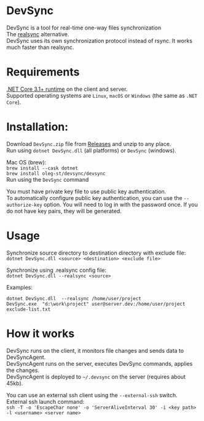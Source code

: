 # DevSync
DevSync is a tool for real-time one-way files synchronization  
The [realsync](https://github.com/DmitryKoterov/dklab_realsync) alternative.  
DevSync uses its own synchronization protocol instead of rsync. It works much faster than realsync.  

# Requirements  
[.NET Core 3.1+ runtime](https://dotnet.microsoft.com/download/dotnet-core/) on the client and server.  
Supported operating systems are `Linux`, `macOS` or `Windows` (the same as `.NET Core`).  

# Installation:  
Download `DevSync.zip` file from [Releases](https://github.com/oleg-st/DevSync/releases) and unzip to any place.  
Run using `dotnet DevSync.dll` (all platforms) or `DevSync` (windows).  

Mac OS (brew):  
`brew install --cask dotnet`  
`brew install oleg-st/devsync/devsync`  
Run using the `DevSync` command  

You must have private key file to use public key authentication.  
To automatically configure public key authentication, you can use the `--authorize-key` option. You will need to log in with the password once. If you do not have key pairs, they will be generated.  

# Usage  
Synchronize source directory to destination directory with exclude file:   
`dotnet DevSync.dll <source> <destination> <exclude file>`  

Synchronize using .realsync config file:  
`dotnet DevSync.dll --realsync <source>`  

Examples:

`dotnet DevSync.dll  --realsync /home/user/project`  
`DevSync.exe  "d:\work\project" user@server.dev:/home/user/project exclude-list.txt`  

# How it works
DevSync runs on the client, it monitors file changes and sends data to DevSyncAgent.  
DevSyncAgent runs on the server, executes DevSync commands, applies the changes.  
DevSyncAgent is deployed to `~/.devsync` on the server (requires about 45kb).  

You can use an external ssh client using the `--external-ssh` switch.  
External ssh launch command:  
`ssh -T -o 'EscapeChar none' -o 'ServerAliveInterval 30' -i <key path> -l <username> <server name>`  
